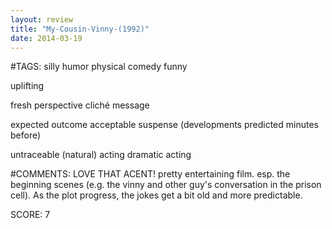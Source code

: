 ```yaml
---
layout: review
title: "My-Cousin-Vinny-(1992)"
date: 2014-03-19
---
```


#TAGS:
silly humor
physical comedy
funny

uplifting

fresh perspective
cliché message

expected outcome
acceptable suspense (developments predicted minutes before)

untraceable (natural) acting
dramatic acting

#COMMENTS:
LOVE THAT ACENT! pretty entertaining film. esp. the beginning scenes (e.g. the vinny and other guy's conversation in the prison cell). As the plot progress, the jokes get a bit old and more predictable.





SCORE:
7
